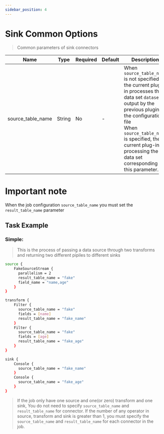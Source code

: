 ```yaml
---
sidebar_position: 4
---
```


# Sink Common Options

> Common parameters of sink connectors

|       Name        |  Type  | Required | Default |                                                                                                                                     Description                                                                                                                                      |
|-------------------|--------|----------|---------|--------------------------------------------------------------------------------------------------------------------------------------------------------------------------------------------------------------------------------------------------------------------------------------|
| source_table_name | String | No       | -       | When `source_table_name` is not specified, the current plug-in processes the data set `dataset` output by the previous plugin in the configuration file <br/> When `source_table_name` is specified, the current plug-in is processing the data set corresponding to this parameter. |

# Important note

When the job configuration `source_table_name` you must set the `result_table_name` parameter

## Task Example

### Simple:

> This is the process of passing a data source through two transforms and returning two different pipiles to different sinks

```bash
source {
    FakeSourceStream {
      parallelism = 2
      result_table_name = "fake"
      field_name = "name,age"
    }
}

transform {
    Filter {
      source_table_name = "fake"
      fields = [name]
      result_table_name = "fake_name"
    }
    Filter {
      source_table_name = "fake"
      fields = [age]
      result_table_name = "fake_age"
    }
}

sink {
    Console {
      source_table_name = "fake_name"
    }
    Console {
      source_table_name = "fake_age"
    }
}
```

> If the job only have one source and one(or zero) transform and one sink, You do not need to specify `source_table_name` and `result_table_name` for connector.
> If the number of any operator in source, transform and sink is greater than 1, you must specify the `source_table_name` and `result_table_name` for each connector in the job.

